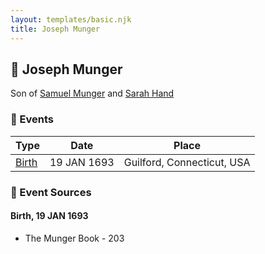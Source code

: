 ```yaml
---
layout: templates/basic.njk
title: Joseph Munger
---
```

## 🔵 Joseph Munger

Son of [Samuel Munger](/people/5/57362828) and [Sarah Hand](/people/7/75255100)

### 📆 Events

Type | Date | Place
------ | ------ | ------
[Birth](#event-0) | 19 JAN 1693 | Guilford, Connecticut, USA

### 📰 Event Sources

#### <a id="event-0"></a> Birth, 19 JAN 1693
* The Munger Book  - 203